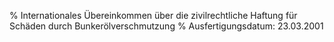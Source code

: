 % Internationales Übereinkommen über die zivilrechtliche Haftung für Schäden durch Bunkerölverschmutzung
% Ausfertigungsdatum: 23.03.2001
 